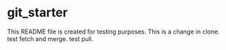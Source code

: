 # git_starter
This README file is created for testing purposes.
This is a change in clone.
test fetch and merge.
test pull.

